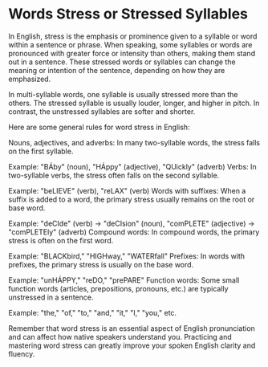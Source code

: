 # Words Stress or Stressed Syllables

In English, stress is the emphasis or prominence given to a syllable or word within a sentence or phrase. When speaking, some syllables or words are pronounced with greater force or intensity than others, making them stand out in a sentence. These stressed words or syllables can change the meaning or intention of the sentence, depending on how they are emphasized.

In multi-syllable words, one syllable is usually stressed more than the others. The stressed syllable is usually louder, longer, and higher in pitch. In contrast, the unstressed syllables are softer and shorter.

Here are some general rules for word stress in English:

Nouns, adjectives, and adverbs: In many two-syllable words, the stress falls on the first syllable.

Example: "BÁby" (noun), "HÁppy" (adjective), "QUickly" (adverb)
Verbs: In two-syllable verbs, the stress often falls on the second syllable.

Example: "beLIEVE" (verb), "reLAX" (verb)
Words with suffixes: When a suffix is added to a word, the primary stress usually remains on the root or base word.

Example: "deCIde" (verb) -> "deCIsion" (noun), "comPLETE" (adjective) -> "comPLETEly" (adverb)
Compound words: In compound words, the primary stress is often on the first word.

Example: "BLACKbird," "HIGHway," "WATERfall"
Prefixes: In words with prefixes, the primary stress is usually on the base word.

Example: "unHÁPPY," "reDO," "prePARE"
Function words: Some small function words (articles, prepositions, pronouns, etc.) are typically unstressed in a sentence.

Example: "the," "of," "to," "and," "it," "I," "you," etc.

Remember that word stress is an essential aspect of English pronunciation and can affect how native speakers understand you. Practicing and mastering word stress can greatly improve your spoken English clarity and fluency.
